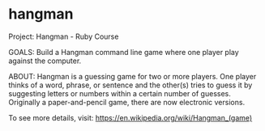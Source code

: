 # hangman
Project: Hangman - Ruby Course

GOALS:
Build a Hangman command line game where one player play against the computer.

ABOUT:
Hangman is a guessing game for two or more players. One player thinks of a word, phrase, or sentence and the other(s) tries to guess it by suggesting letters or numbers within a certain number of guesses. Originally a paper-and-pencil game, there are now electronic versions.

To see more details, visit: https://en.wikipedia.org/wiki/Hangman_(game)
